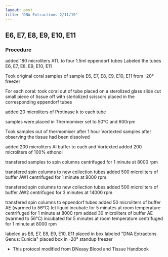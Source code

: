 ```yaml
---
layout: post
title: "DNA Extractions 2/11/19"
---
```


## E6, E7, E8, E9, E10, E11 

### Procedure

added 180 microliters ATL to four 1.5ml eppendorf tubes
Labeled the tubes E6, E7, E8, E9, E10, E11

Took original coral samples of sample E6, E7, E8, E9, E10, E11 from -20° freezer 

For each coral:
took coral out of tube 
placed on a sterolized glass slide
cut small piece of tissue off with sterlolized scissors
placed in the corresponding eppendorf tubes

added 20 microliters of Protinase k to each tube

samples were placed in Thermomixer set to 50°C and 600rpm

Took samples out of thermomixer after 1 hour
Vortexted samples after observing the tissue had been dissolved

added 200 microliters Al buffer to each and Vortexted
added 200 microliters of 100% ethonol 

transfered samples to spin columns
centrifuged for 1 minute at 8000 rpm

transfered spin columns to new collection tubes 
added 500 microliters of buffer AW1
centrifuged for 1 minute at 8000 rpm

transfered spin columns to new collection tubes
added 500 microliters of buffer AW2
centrifuged for 3 minutes at 14000 rpm

transfered spin columns to eppendorf tubes
added 50 microliters of buffer AE (warmed to 56°C)
let liquid incubate for 5 minutes at room temperature 
centrifuged for 1 minute at 8000 rpm
added 30 microliters of buffer AE (warmed to 56°C)
incubated for 5 minutes at room temperature
centrifuged for 1 minute at 8000 rpm

labeled as E6, E7, E8, E9, E10, E11
placed in box labeled "DNA Extractons Genus: Eunicia"
placed box in -20° standup freezer

* This protocol modified from DNeasy Blood and Tissue Handbook